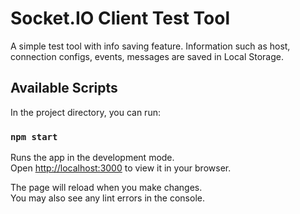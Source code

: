 # Socket.IO Client Test Tool
A simple test tool with info saving feature.
Information such as host, connection configs, events, messages are saved in Local Storage.

## Available Scripts
In the project directory, you can run:

### `npm start`

Runs the app in the development mode.\
Open [http://localhost:3000](http://localhost:3000) to view it in your browser.

The page will reload when you make changes.\
You may also see any lint errors in the console.

